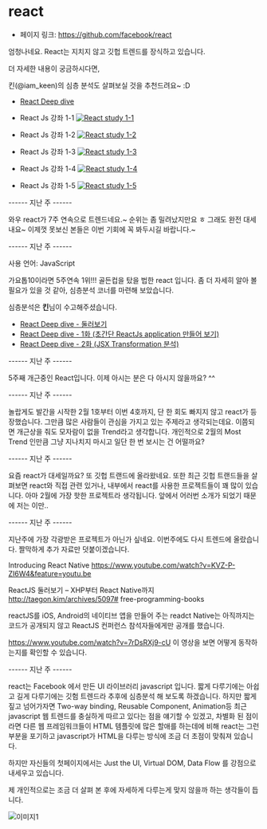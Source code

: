react
===============================================
- 페이지 링크: https://github.com/facebook/react

엄청나네요. React는 지치지 않고 깃헙 트렌드를 장식하고 있습니다.

더 자세한 내용이 궁금하시다면,

킨(@iam_keen)의 심층 분석도 살펴보실 것을 추천드려요~ :D

- [ React Deep dive ](https://github.com/TeamSEGO/github-trend-kr/blob/master/special/deep-dive-reactJs-00.md)

- React Js 강좌 1-1
[![React study 1-1](http://img.youtube.com/vi/_XvKAhxuJ4s/0.jpg)](http://www.youtube.com/watch?v=_XvKAhxuJ4s)

- React Js 강좌 1-2
[![React study 1-2](http://img.youtube.com/vi/UUUwbQcV0s4/0.jpg)](http://www.youtube.com/watch?v=UUUwbQcV0s4)

- React Js 강좌 1-3
[![React study 1-3](http://img.youtube.com/vi/tvKY9xAg8as/0.jpg)](http://www.youtube.com/watch?v=tvKY9xAg8as)

- React Js 강좌 1-4
[![React study 1-4](http://img.youtube.com/vi/9ym-IIxL2GM/0.jpg)](http://www.youtube.com/watch?v=9ym-IIxL2GM)

- React Js 강좌 1-5
[![React study 1-5](http://img.youtube.com/vi/LAJ0XlD4ATw/0.jpg)](http://www.youtube.com/watch?v=LAJ0XlD4ATw)

------ 지난 주 ------

와우 react가 7주 연속으로 트렌드네요.~ 순위는 좀 밀려났지만요 ㅎ
그래도 완전 대세내요~ 이제껏 못보신 본들은 이번 기회에 꼭 봐두시길 바랍니다.~

------ 지난 주 ------

사용 언어: JavaScript

가요톱10이라면 5주연속 1위!!! 골든컵을 탔을 법한 react 입니다.
좀 더 자세히 알아 볼 필요가 있을 것 같아, 심층분석 코너를 마련해 보았습니다.

심층분석은 **킨**님이 수고해주셨습니다.

* [ React Deep dive - 둘러보기](https://github.com/TeamSEGO/github-trend-kr/blob/master/special/deep-dive-reactJs-00.md)
* [React Deep dive - 1화 (초간단 ReactJs application 만들어 보기)](https://github.com/TeamSEGO/github-trend-kr/blob/master/special/deep-dive-reactJs-01.md)
* [React Deep dive - 2화 (JSX Transformation 분석)](https://github.com/TeamSEGO/github-trend-kr/blob/master/special/deep-dive-reactJs-02.md)

------ 지난 주 ------

5주째 개근중인 React입니다. 이제 아시는 분은 다 아시지 않을까요? ^^

------ 지난 주 ------

놀랍게도 발간을 시작한 2월 1호부터 이번 4호까지, 단 한 회도 빠지지 않고 react가 등장했습니다.
그만큼 많은 사람들이 관심을 가지고 있는 주제라고 생각되는데요.
이쯤되면 개근상을 줘도 모자람이 없을 Trend라고 생각합니다.
개인적으로 2월의 Most Trend 인만큼 그냥 지나치지 마시고 일단 한 번 보시는 건 어떨까요? 

------ 지난 주 ------

요즘 react가 대세일까요? 또 깃헙 트랜드에 올라왔네요. 또한 최근 깃헙 트랜드들을 살펴보면 react와 직접 관련 있거나, 내부에서 react를 사용한 프로젝트들이 꽤 많이 있습니다. 아마 2월에 가장 핫한 프로젝트라 생각됩니다.
앞에서 어러번 소개가 되었기 때문에 저는 이만..

------ 지난 주 ------

지난주에 가장 각광받은 프로젝트가 아닌가 싶네요. 이번주에도 다시 트렌드에 올랐습니다. 짤막하게 추가 자료만 덧붙이겠습니다.

Introducing React Native https://www.youtube.com/watch?v=KVZ-P-ZI6W4&feature=youtu.be

ReactJS 둘러보기 – XHP부터 React Native까지 http://taegon.kim/archives/5097# free-programming-books

reactJS를 iOS, Android의 네이티브 앱을 만들어 주는 readct Native는 아직까지는 코드가 공개되지 않고 ReactJS 컨퍼런스 참석자들에게만 공개를 했습니다.

https://www.youtube.com/watch?v=7rDsRXj9-cU 이 영상을 보면 어떻게 동작하는지를 확인할 수 있습니다.

------ 지난 주  ------

react는 Facebook 에서 만든 UI 라이브러리 javascript 입니다. 짧게 다루기에는 아쉽고 길게 다루기에는 깃험 트렌드라 추후에 심층분석 해 보도록 하겠습니다. 하지만 짧게 짚고 넘어가자면 Two-way binding, Reusable Component, Animation등 최근 javascript 웹 트렌드를 충실하게 따르고 있다는 점을 얘기할 수 있겠고, 차별화 된 점이라면 다른 웹 프레임워크들이 HTML 템플릿에 많은 할애를 하는데에 비해 react는 그런부분을 포기하고 javascript가 HTML을 다루는 방식에 조금 더 초점이 맞춰져 있습니다.

하지만 자신들의 첫페이지에서는 Just the UI, Virtual DOM, Data Flow 를 강점으로 내세우고 있습니다.

제 개인적으로는 조금 더 살펴 본 후에 자세하게 다루는게 맞지 않을까 하는 생각들이 듭니다.

![이미지1](../img/001-19.png)
